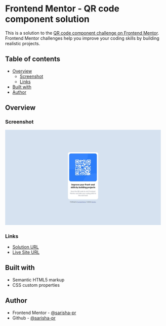 # Frontend Mentor - QR code component solution

This is a solution to the [QR code component challenge on Frontend Mentor](https://www.frontendmentor.io/challenges/qr-code-component-iux_sIO_H). Frontend Mentor challenges help you improve your coding skills by building realistic projects. 

## Table of contents

- [Overview](#overview)
  - [Screenshot](#screenshot)
  - [Links](#links)
- [Built with](#built-with)
- [Author](#author)

## Overview

### Screenshot

![](./screenshot.jpeg)

### Links

- [Solution URL](https://www.frontendmentor.io/solutions/qr-code-component-using-flex-WE_QhE9z8I)
- [Live Site URL](https://challenge-qr-code-component-7u4u36o06-sarisha-pr.vercel.app/)

## Built with

- Semantic HTML5 markup
- CSS custom properties

## Author
- Frontend Mentor - [@sarisha-pr](https://www.frontendmentor.io/profile/sarisha-pr)
- Github - [@sarisha-pr](https://github.com/sarisha-pr)
